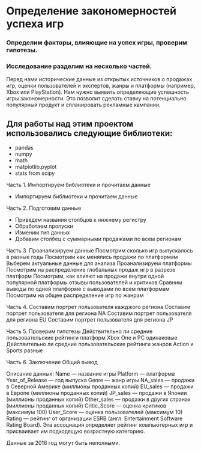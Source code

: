# Определение закономерностей успеха игр
### Определим факторы, влияющие на успех игры, проверим гипотезы.
### Исследование разделим на несколько частей.

Перед нами исторические данные из открытых источников о продажах игр, оценки пользователей и экспертов, жанры и платформы (например, Xbox или PlayStation). Нам нужно выявить определяющие успешность игры закономерности. Это позволит сделать ставку на потенциально популярный продукт и спланировать рекламные кампании.

## Для работы над этим проектом использовались следующие библиотеки:
- pandas
- numpy
- math
- matplotlib.pyplot
- stats from scipy


Часть 1. Импортируем библиотеки и прочитаем данные
- Импортируем библиотеки и прочитаем данные

Часть 2. Подготовим данные
- Приведем названия столбцов к нижнему регистру
- Обработаем пропуски
- Изменим тип данных
- Добавим столбец с суммарными продажами по всем регионам

Часть 3. Проанализируем данные
    Посмотрим сколько игр выпускалось в разные годы
    Посмотрим как менялись продажи по платформам
    Выберем актуальные данные для анализа
    Проанализируем платформы
    Посмотрим на распределение глобальных продаж игр в разрезе платформ
    Посмотрим, как влияют на продажи внутри одной популярной платформы отзывы пользователей и критиков
    Сравним выводы по одной платформе с выводами по всем платформам
    Посмотрим на общее распределение игр по жанрам

Часть 4. Составим портрет пользователя кажджого региона
    Составим портрет пользователя для региона NA
    Составим портрет пользователя для региона EU
    Составим портрет пользователя для региона JP

Часть 5. Проверим гипотезы
    Действительно ли средние пользовательские рейтинги платформ Xbox One и PC одинаковые
    Действительно ли средние пользовательские рейтинги жанров Action и Sports разные

Часть 6. Заключение
    Общий вывод

Описание данных:
    Name — название игры
    Platform — платформа
    Year_of_Release — год выпуска
    Genre — жанр игры
    NA_sales — продажи в Северной Америке (миллионы проданных копий)
    EU_sales — продажи в Европе (миллионы проданных копий)
    JP_sales — продажи в Японии (миллионы проданных копий)
    Other_sales — продажи в других странах (миллионы проданных копий)
    Critic_Score — оценка критиков (максимум 100)
    User_Score — оценка пользователей (максимум 10)
    Rating — рейтинг от организации ESRB (англ. Entertainment Software Rating Board). Эта ассоциация определяет рейтинг компьютерных игр и присваивает им подходящую возрастную категорию.

Данные за 2016 год могут быть неполными.
